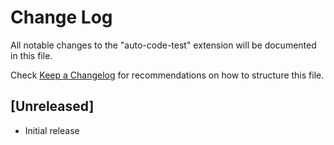 # Change Log

All notable changes to the "auto-code-test" extension will be documented in this file.

Check [Keep a Changelog](http://keepachangelog.com/) for recommendations on how to structure this file.

## [Unreleased]

- Initial release